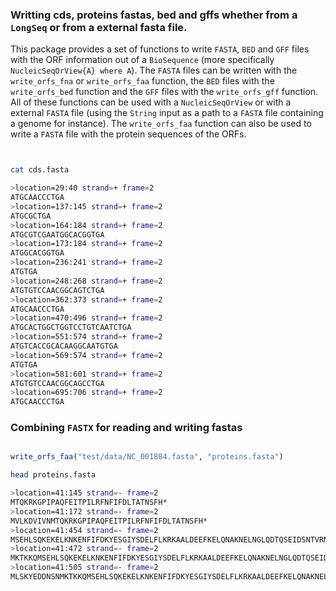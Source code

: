 ### Writting cds, proteins fastas, bed and gffs whether from a `LongSeq` or from a external fasta file.

This package provides a set of functions to write `FASTA`, `BED` and `GFF` files with the ORF information out of a `BioSequence` (more specifically `NucleicSeqOrView{A} where A`). The `FASTA` files can be written with the `write_orfs_fna` or `write_orfs_faa` function, the `BED` files with the `write_orfs_bed` function and the `GFF` files with the `write_orfs_gff` function. All of these functions can be used with a `NucleicSeqOrView` or with a external `FASTA` file (using the `String` input as a path to a `FASTA` file containing a genome for instance). The `write_orfs_faa` function can also be used to write a `FASTA` file with the protein sequences of the ORFs.


```julia

```

```bash
```

```bash
cat cds.fasta

>location=29:40 strand=+ frame=2
ATGCAACCCTGA
>location=137:145 strand=+ frame=2
ATGCGCTGA
>location=164:184 strand=+ frame=2
ATGCGTCGAATGGCACGGTGA
>location=173:184 strand=+ frame=2
ATGGCACGGTGA
>location=236:241 strand=+ frame=2
ATGTGA
>location=248:268 strand=+ frame=2
ATGTGTCCAACGGCAGTCTGA
>location=362:373 strand=+ frame=2
ATGCAACCCTGA
>location=470:496 strand=+ frame=2
ATGCACTGGCTGGTCCTGTCAATCTGA
>location=551:574 strand=+ frame=2
ATGTCACCGCACAAGGCAATGTGA
>location=569:574 strand=+ frame=2
ATGTGA
>location=581:601 strand=+ frame=2
ATGTGTCCAACGGCAGCCTGA
>location=695:706 strand=+ frame=2
ATGCAACCCTGA
```

### Combining `FASTX` for reading and writing fastas

```julia

write_orfs_faa("test/data/NC_001884.fasta", "proteins.fasta")
```

```bash
head proteins.fasta

>location=41:145 strand=- frame=2
MTQKRKGPIPAQFEITPILRFNFIFDLTATNSFH*
>location=41:172 strand=- frame=2
MVLKDVIVNMTQKRKGPIPAQFEITPILRFNFIFDLTATNSFH*
>location=41:454 strand=- frame=2
MSEHLSQKEKELKNKENFIFDKYESGIYSDELFLKRKAALDEEFKELQNAKNELNGLQDTQSEIDSNTVRNNINKIIDQYHIESSSEKKNELLRMVLKDVIVNMTQKRKGPIPAQFEITPILRFNFIFDLTATNSFH*
>location=41:472 strand=- frame=2
MKTKKQMSEHLSQKEKELKNKENFIFDKYESGIYSDELFLKRKAALDEEFKELQNAKNELNGLQDTQSEIDSNTVRNNINKIIDQYHIESSSEKKNELLRMVLKDVIVNMTQKRKGPIPAQFEITPILRFNFIFDLTATNSFH*
>location=41:505 strand=- frame=2
MLSKYEDDNSNMKTKKQMSEHLSQKEKELKNKENFIFDKYESGIYSDELFLKRKAALDEEFKELQNAKNELNGLQDTQSEIDSNTVRNNINKIIDQYHIESSSEKKNELLRMVLKDVIVNMTQKRKGPIPAQFEITPILRFNFIFDLTATNSFH*
```